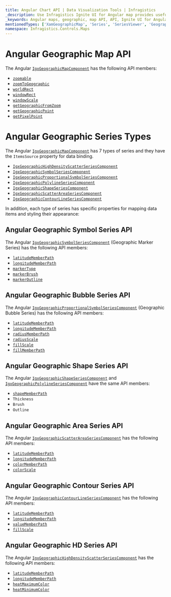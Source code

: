 ```yaml
---
title: Angular Chart API | Data Visualization Tools | Infragistics
_description: Use Infragistics Ignite UI for Angular map provides useful API to configure and styles map visuals
_keywords: Angular maps, geographic, map API, API, Ignite UI for Angular,
mentionedTypes: ['XamGeographicMap', 'Series', 'SeriesViewer', 'GeographicSymbolSeries', 'GeographicProportionalSymbolSeries', 'GeographicShapeSeries', 'GeographicHighDensityScatterSeries', 'GeographicScatterAreaSeries', 'GeographicContourLineSeries', 'GeographicShapeSeriesBase']
namespace: Infragistics.Controls.Maps
---
```


# Angular Geographic Map API

The Angular [`IgxGeographicMapComponent`]({environment:dvApiBaseUrl}/products/ignite-ui-angular/api/docs/typescript/latest/classes/igniteui_angular_maps.igxgeographicmapcomponent.html) has the following API members:

*   [`zoomable`]({environment:dvApiBaseUrl}/products/ignite-ui-angular/api/docs/typescript/latest/classes/igniteui_angular_maps.igxgeographicmapcomponent.html#zoomable)
*   [`zoomToGeographic`]({environment:dvApiBaseUrl}/products/ignite-ui-angular/api/docs/typescript/latest/classes/igniteui_angular_maps.igxgeographicmapcomponent.html#zoomToGeographic)
*   [`worldRect`]({environment:dvApiBaseUrl}/products/ignite-ui-angular/api/docs/typescript/latest/classes/igniteui_angular_maps.igxgeographicmapcomponent.html#worldRect)
*   [`windowRect`]({environment:dvApiBaseUrl}/products/ignite-ui-angular/api/docs/typescript/latest/classes/igniteui_angular_charts.igxseriesviewercomponent.html#windowRect)
*   [`windowScale`]({environment:dvApiBaseUrl}/products/ignite-ui-angular/api/docs/typescript/latest/classes/igniteui_angular_maps.igxgeographicmapcomponent.html#windowScale)
*   [`getGeographicFromZoom`]({environment:dvApiBaseUrl}/products/ignite-ui-angular/api/docs/typescript/latest/classes/igniteui_angular_maps.igxgeographicmapcomponent.html#getGeographicFromZoom)
*   [`getGeographicPoint`]({environment:dvApiBaseUrl}/products/ignite-ui-angular/api/docs/typescript/latest/classes/igniteui_angular_maps.igxgeographicmapcomponent.html#getGeographicPoint)
*   [`getPixelPoint`]({environment:dvApiBaseUrl}/products/ignite-ui-angular/api/docs/typescript/latest/classes/igniteui_angular_maps.igxgeographicmapcomponent.html#getPixelPoint)

# Angular Geographic Series Types

The Angular [`IgxGeographicMapComponent`]({environment:dvApiBaseUrl}/products/ignite-ui-angular/api/docs/typescript/latest/classes/igniteui_angular_maps.igxgeographicmapcomponent.html) has 7 types of series and they have the `ItemsSource` property for data binding.

*   [`IgxGeographicHighDensityScatterSeriesComponent`]({environment:dvApiBaseUrl}/products/ignite-ui-angular/api/docs/typescript/latest/classes/igniteui_angular_maps.igxgeographichighdensityscatterseriescomponent.html)
*   [`IgxGeographicSymbolSeriesComponent`]({environment:dvApiBaseUrl}/products/ignite-ui-angular/api/docs/typescript/latest/classes/igniteui_angular_maps.igxgeographicsymbolseriescomponent.html)
*   [`IgxGeographicProportionalSymbolSeriesComponent`]({environment:dvApiBaseUrl}/products/ignite-ui-angular/api/docs/typescript/latest/classes/igniteui_angular_maps.igxgeographicproportionalsymbolseriescomponent.html)
*   [`IgxGeographicPolylineSeriesComponent`]({environment:dvApiBaseUrl}/products/ignite-ui-angular/api/docs/typescript/latest/classes/igniteui_angular_maps.igxgeographicpolylineseriescomponent.html)
*   [`IgxGeographicShapeSeriesComponent`]({environment:dvApiBaseUrl}/products/ignite-ui-angular/api/docs/typescript/latest/classes/igniteui_angular_maps.igxgeographicshapeseriescomponent.html)
*   [`IgxGeographicScatterAreaSeriesComponent`]({environment:dvApiBaseUrl}/products/ignite-ui-angular/api/docs/typescript/latest/classes/igniteui_angular_maps.igxgeographicscatterareaseriescomponent.html)
*   [`IgxGeographicContourLineSeriesComponent`]({environment:dvApiBaseUrl}/products/ignite-ui-angular/api/docs/typescript/latest/classes/igniteui_angular_maps.igxgeographiccontourlineseriescomponent.html)

In addition, each type of series has specific properties for mapping data items and styling their appearance:

## Angular Geographic Symbol Series API

The Angular [`IgxGeographicSymbolSeriesComponent`]({environment:dvApiBaseUrl}/products/ignite-ui-angular/api/docs/typescript/latest/classes/igniteui_angular_maps.igxgeographicsymbolseriescomponent.html) (Geographic Marker Series) has the following API members:

*   [`latitudeMemberPath`]({environment:dvApiBaseUrl}/products/ignite-ui-angular/api/docs/typescript/latest/classes/igniteui_angular_maps.igxgeographicsymbolseriescomponent.html#latitudeMemberPath)
*   [`longitudeMemberPath`]({environment:dvApiBaseUrl}/products/ignite-ui-angular/api/docs/typescript/latest/classes/igniteui_angular_maps.igxgeographicsymbolseriescomponent.html#longitudeMemberPath)
*   [`markerType`]({environment:dvApiBaseUrl}/products/ignite-ui-angular/api/docs/typescript/latest/classes/igniteui_angular_maps.igxgeographicmarkerseriescomponent.html#markerType)
*   [`markerBrush`]({environment:dvApiBaseUrl}/products/ignite-ui-angular/api/docs/typescript/latest/classes/igniteui_angular_maps.igxgeographicmarkerseriescomponent.html#markerBrush)
*   [`markerOutline`]({environment:dvApiBaseUrl}/products/ignite-ui-angular/api/docs/typescript/latest/classes/igniteui_angular_maps.igxgeographicmarkerseriescomponent.html#markerOutline)

## Angular Geographic Bubble Series API

The Angular [`IgxGeographicProportionalSymbolSeriesComponent`]({environment:dvApiBaseUrl}/products/ignite-ui-angular/api/docs/typescript/latest/classes/igniteui_angular_maps.igxgeographicproportionalsymbolseriescomponent.html) (Geographic Bubble Series) has the following API members:

*   [`latitudeMemberPath`]({environment:dvApiBaseUrl}/products/ignite-ui-angular/api/docs/typescript/latest/classes/igniteui_angular_maps.igxgeographicproportionalsymbolseriescomponent.html#latitudeMemberPath)
*   [`longitudeMemberPath`]({environment:dvApiBaseUrl}/products/ignite-ui-angular/api/docs/typescript/latest/classes/igniteui_angular_maps.igxgeographicproportionalsymbolseriescomponent.html#longitudeMemberPath)
*   [`radiusMemberPath`]({environment:dvApiBaseUrl}/products/ignite-ui-angular/api/docs/typescript/latest/classes/igniteui_angular_maps.igxgeographicproportionalsymbolseriescomponent.html#radiusMemberPath)
*   [`radiusScale`]({environment:dvApiBaseUrl}/products/ignite-ui-angular/api/docs/typescript/latest/classes/igniteui_angular_maps.igxgeographicproportionalsymbolseriescomponent.html#radiusScale)
*   [`fillScale`]({environment:dvApiBaseUrl}/products/ignite-ui-angular/api/docs/typescript/latest/classes/igniteui_angular_maps.igxgeographicproportionalsymbolseriescomponent.html#fillScale)
*   [`fillMemberPath`]({environment:dvApiBaseUrl}/products/ignite-ui-angular/api/docs/typescript/latest/classes/igniteui_angular_maps.igxgeographicproportionalsymbolseriescomponent.html#fillMemberPath)

## Angular Geographic Shape Series API

The Angular [`IgxGeographicShapeSeriesComponent`]({environment:dvApiBaseUrl}/products/ignite-ui-angular/api/docs/typescript/latest/classes/igniteui_angular_maps.igxgeographicshapeseriescomponent.html) and [`IgxGeographicPolylineSeriesComponent`]({environment:dvApiBaseUrl}/products/ignite-ui-angular/api/docs/typescript/latest/classes/igniteui_angular_maps.igxgeographicpolylineseriescomponent.html) have the same API members:

*   [`shapeMemberPath`]({environment:dvApiBaseUrl}/products/ignite-ui-angular/api/docs/typescript/latest/classes/igniteui_angular_maps.igxgeographicshapeseriesbasecomponent.html#shapeMemberPath)
*   `Thickness`
*   `Brush`
*   `Outline`

## Angular Geographic Area Series API

The Angular [`IgxGeographicScatterAreaSeriesComponent`]({environment:dvApiBaseUrl}/products/ignite-ui-angular/api/docs/typescript/latest/classes/igniteui_angular_maps.igxgeographicscatterareaseriescomponent.html) has the following API members:

*   [`latitudeMemberPath`]({environment:dvApiBaseUrl}/products/ignite-ui-angular/api/docs/typescript/latest/classes/igniteui_angular_maps.igxgeographicsymbolseriescomponent.html#latitudeMemberPath)
*   [`longitudeMemberPath`]({environment:dvApiBaseUrl}/products/ignite-ui-angular/api/docs/typescript/latest/classes/igniteui_angular_maps.igxgeographicsymbolseriescomponent.html#longitudeMemberPath)
*   [`colorMemberPath`]({environment:dvApiBaseUrl}/products/ignite-ui-angular/api/docs/typescript/latest/classes/igniteui_angular_maps.igxgeographicscatterareaseriescomponent.html#colorMemberPath)
*   [`colorScale`]({environment:dvApiBaseUrl}/products/ignite-ui-angular/api/docs/typescript/latest/classes/igniteui_angular_maps.igxgeographicscatterareaseriescomponent.html#colorScale)

## Angular Geographic Contour Series API

The Angular [`IgxGeographicContourLineSeriesComponent`]({environment:dvApiBaseUrl}/products/ignite-ui-angular/api/docs/typescript/latest/classes/igniteui_angular_maps.igxgeographiccontourlineseriescomponent.html) has the following API members:

*   [`latitudeMemberPath`]({environment:dvApiBaseUrl}/products/ignite-ui-angular/api/docs/typescript/latest/classes/igniteui_angular_maps.igxgeographicsymbolseriescomponent.html#latitudeMemberPath)
*   [`longitudeMemberPath`]({environment:dvApiBaseUrl}/products/ignite-ui-angular/api/docs/typescript/latest/classes/igniteui_angular_maps.igxgeographicsymbolseriescomponent.html#longitudeMemberPath)
*   [`valueMemberPath`]({environment:dvApiBaseUrl}/products/ignite-ui-angular/api/docs/typescript/latest/classes/igniteui_angular_maps.igxgeographiccontourlineseriescomponent.html#valueMemberPath)
*   [`fillScale`]({environment:dvApiBaseUrl}/products/ignite-ui-angular/api/docs/typescript/latest/classes/igniteui_angular_maps.igxgeographiccontourlineseriescomponent.html#fillScale)

## Angular Geographic HD Series API

The Angular [`IgxGeographicHighDensityScatterSeriesComponent`]({environment:dvApiBaseUrl}/products/ignite-ui-angular/api/docs/typescript/latest/classes/igniteui_angular_maps.igxgeographichighdensityscatterseriescomponent.html) has the following API members:

*   [`latitudeMemberPath`]({environment:dvApiBaseUrl}/products/ignite-ui-angular/api/docs/typescript/latest/classes/igniteui_angular_maps.igxgeographichighdensityscatterseriescomponent.html#latitudeMemberPath)
*   [`longitudeMemberPath`]({environment:dvApiBaseUrl}/products/ignite-ui-angular/api/docs/typescript/latest/classes/igniteui_angular_maps.igxgeographichighdensityscatterseriescomponent.html#longitudeMemberPath)
*   [`heatMaximumColor`]({environment:dvApiBaseUrl}/products/ignite-ui-angular/api/docs/typescript/latest/classes/igniteui_angular_maps.igxgeographichighdensityscatterseriescomponent.html#heatMaximumColor)
*   [`heatMinimumColor`]({environment:dvApiBaseUrl}/products/ignite-ui-angular/api/docs/typescript/latest/classes/igniteui_angular_maps.igxgeographichighdensityscatterseriescomponent.html#heatMinimumColor)
